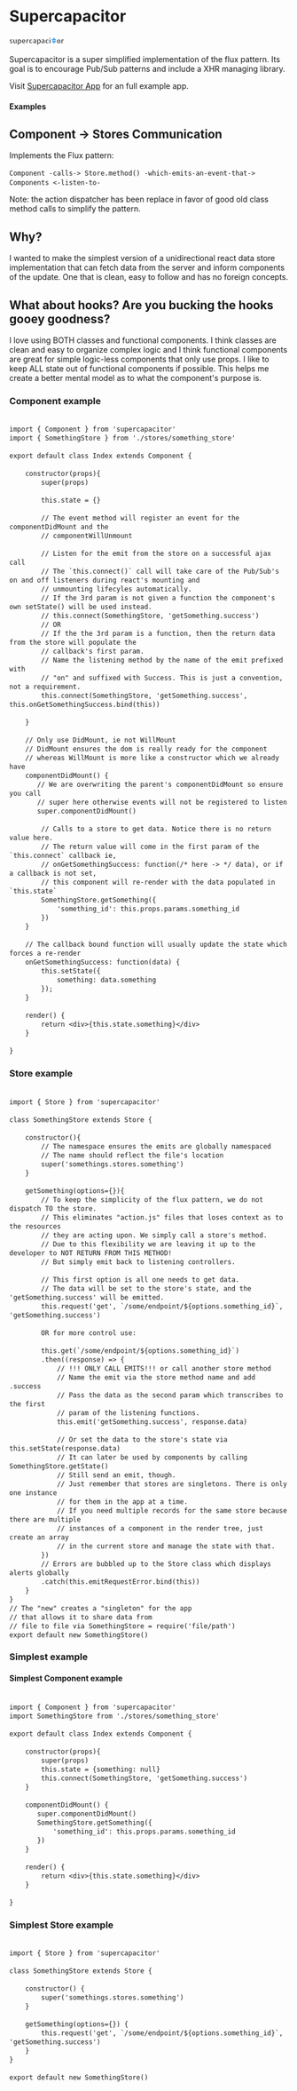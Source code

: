 # Supercapacitor

![Supercapacitor](https://github.com/jzumbrun/supercapacitor-app/blob/master/public/assets/images/logo.svg?sanitize=1)

Supercapacitor is a super simplified implementation of the flux pattern.
Its goal is to encourage Pub/Sub patterns and include a XHR managing library.

Visit [Supercapacitor App](https://github.com/jzumbrun/supercapacitor-app) for an full example app.
#### Examples

## Component -> Stores Communication
Implements the Flux pattern:

`Component -calls-> Store.method() -which-emits-an-event-that-> Components <-listen-to-`

Note: the action dispatcher has been replace in favor of good old class method calls to simplify the pattern.

## Why?
I wanted to make the simplest version of a unidirectional react data store implementation that can fetch data from the server and inform components of the update. One that is clean, easy to follow and has no foreign concepts.

## What about hooks? Are you bucking the hooks gooey goodness?
I love using BOTH classes and functional components. I think classes are clean and easy to organize complex logic and I think functional components are great for simple logic-less components that only use props. I like to keep ALL state out of functional components if possible. This helps me create a better mental model as to what the component's purpose is.

### Component example
```

import { Component } from 'supercapacitor'
import { SomethingStore } from './stores/something_store'

export default class Index extends Component {

    constructor(props){
        super(props)

        this.state = {}
        
        // The event method will register an event for the componentDidMount and the
        // componentWillUnmount
        
        // Listen for the emit from the store on a successful ajax call
        // The `this.connect()` call will take care of the Pub/Sub's on and off listeners during react's mounting and
        // unmounting lifecyles automatically.
        // If the 3rd param is not given a function the component's own setState() will be used instead.
        // this.connect(SomethingStore, 'getSomething.success')
        // OR
        // If the the 3rd param is a function, then the return data from the store will populate the
        // callback's first param.
        // Name the listening method by the name of the emit prefixed with
        // "on" and suffixed with Success. This is just a convention, not a requirement.
        this.connect(SomethingStore, 'getSomething.success', this.onGetSomethingSuccess.bind(this))
        
    }

    // Only use DidMount, ie not WillMount
    // DidMount ensures the dom is really ready for the component
    // whereas WillMount is more like a constructor which we already have
    componentDidMount() {
       // We are overwriting the parent's componentDidMount so ensure you call 
       // super here otherwise events will not be registered to listen 
       super.componentDidMount()

        // Calls to a store to get data. Notice there is no return value here.
        // The return value will come in the first param of the `this.connect` callback ie,
        // onGetSomethingSuccess: function(/* here -> */ data), or if a callback is not set,
        // this component will re-render with the data populated in `this.state`
        SomethingStore.getSomething({
            'something_id': this.props.params.something_id
        })
    }

    // The callback bound function will usually update the state which forces a re-render
    onGetSomethingSuccess: function(data) {
        this.setState({
            something: data.something
        });
    }

    render() {
        return <div>{this.state.something}</div>
    }

}
```

### Store example
```

import { Store } from 'supercapacitor'

class SomethingStore extends Store {

    constructor(){
        // The namespace ensures the emits are globally namespaced
        // The name should reflect the file's location
        super('somethings.stores.something')
    }

    getSomething(options={}){
        // To keep the simplicity of the flux pattern, we do not dispatch TO the store.
        // This eliminates "action.js" files that loses context as to the resources
        // they are acting upon. We simply call a store's method.
        // Due to this flexibility we are leaving it up to the developer to NOT RETURN FROM THIS METHOD!
        // But simply emit back to listening controllers.
        
        // This first option is all one needs to get data.
        // The data will be set to the store's state, and the 'getSomething.success' will be emitted.
        this.request('get', `/some/endpoint/${options.something_id}`, 'getSomething.success')
        
        OR for more control use:
        
        this.get(`/some/endpoint/${options.something_id}`)
        .then((response) => {
            // !!! ONLY CALL EMITS!!! or call another store method
            // Name the emit via the store method name and add .success
            // Pass the data as the second param which transcribes to the first
            // param of the listening functions.
            this.emit('getSomething.success', response.data)

            // Or set the data to the store's state via this.setState(response.data)
            // It can later be used by components by calling SomethingStore.getState()
            // Still send an emit, though.
            // Just remember that stores are singletons. There is only one instance
            // for them in the app at a time.
            // If you need multiple records for the same store because there are multiple
            // instances of a component in the render tree, just create an array
            // in the current store and manage the state with that.
        })
        // Errors are bubbled up to the Store class which displays alerts globally
        .catch(this.emitRequestError.bind(this))
    }
}
// The "new" creates a "singleton" for the app
// that allows it to share data from
// file to file via SomethingStore = require('file/path')
export default new SomethingStore()

```

### Simplest example

#### Simplest Component example
```

import { Component } from 'supercapacitor'
import SomethingStore from './stores/something_store'

export default class Index extends Component {

    constructor(props){
        super(props)
        this.state = {something: null}
        this.connect(SomethingStore, 'getSomething.success')
    }

    componentDidMount() {
       super.componentDidMount()
       SomethingStore.getSomething({
           'something_id': this.props.params.something_id
       })
    }

    render() {
        return <div>{this.state.something}</div>
    }

}
```

### Simplest Store example
```

import { Store } from 'supercapacitor'

class SomethingStore extends Store {

    constructor() {
        super('somethings.stores.something')
    }

    getSomething(options={}) {
        this.request('get', `/some/endpoint/${options.something_id}`, 'getSomething.success')
    }
}

export default new SomethingStore()

```
